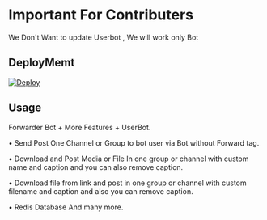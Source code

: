 # Important For Contributers
We Don't Want to update Userbot , 
We will work only Bot


## DeployMemt

[![Deploy](https://www.herokucdn.com/deploy/button.svg)](https://dashboard.heroku.com/new?template=https://github.com/kaif-00z/ForwarderBot)

## Usage

Forwarder Bot + More Features + UserBot.

• Send Post One Channel or Group  to bot user via Bot without Forward tag.

• Download and Post Media or File In one group or channel with custom name and caption and you can also remove caption.

• Download file from link and  post in one group or channel with custom filename and caption and also you can remove caption.

• Redis Database And many more.

